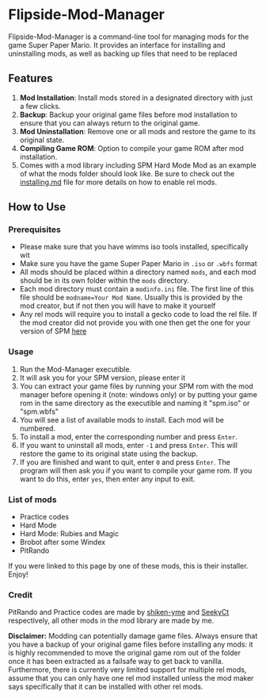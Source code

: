 # Flipside-Mod-Manager

Flipside-Mod-Manager is a command-line tool for managing mods for the game Super Paper Mario. It provides an interface for installing and uninstalling mods, as well as backing up files that need to be replaced

## Features

1. **Mod Installation**: Install mods stored in a designated directory with just a few clicks.
2. **Backup**: Backup your original game files before mod installation to ensure that you can always return to the original game.
3. **Mod Uninstallation**: Remove one or all mods and restore the game to its original state.
4. **Compiling Game ROM**: Option to compile your game ROM after mod installation.
5. Comes with a mod library including SPM Hard Mode Mod as an example of what the mods folder should look like. Be sure to check out the [installing.md](https://github.com/L5050/SPM-Hard-Mode/blob/master/INSTALLING.md) file for more details on how to enable rel mods.

## How to Use

### Prerequisites
- Please make sure that you have wimms iso tools installed, specifically wit
- Make sure you have the game Super Paper Mario in `.iso` or `.wbfs` format
- All mods should be placed within a directory named `mods`, and each mod should be in its own folder within the `mods` directory.
- Each mod directory must contain a `modinfo.ini` file. The first line of this file should be `modname=Your Mod Name`. Usually this is provided by the mod creator, but if not then you will have to make it yourself
- Any rel mods will require you to install a gecko code to load the rel file. If the mod creator did not provide you with one then get the one for your version of SPM [here](https://github.com/SeekyCt/spm-rel-loader/tree/master/spm-rel-loader/loader)

### Usage

1. Run the Mod-Manager executible.
2. It will ask you for your SPM version, please enter it
3. You can extract your game files by running your SPM rom with the mod manager before opening it (note: windows only) or by putting your game rom in the same directory as the executible and naming it "spm.iso" or "spm.wbfs"
4. You will see a list of available mods to install. Each mod will be numbered.
5. To install a mod, enter the corresponding number and press `Enter`.
6. If you want to uninstall all mods, enter `-1` and press `Enter`. This will restore the game to its original state using the backup.
7. If you are finished and want to quit, enter `0` and press `Enter`. The program will then ask you if you want to compile your game rom. If you want to do this, enter `yes`, then enter any input to exit.

### List of mods
- Practice codes
- Hard Mode
- Hard Mode: Rubies and Magic
- Brobot after some Windex
- PitRando

If you were linked to this page by one of these mods, this is their installer. Enjoy!

### Credit
PitRando and Practice codes are made by [shiken-yme](https://github.com/shiken-yme) and [SeekyCt](https://github.com/SeekyCt) respectively, all other mods in the mod library are made by me.

**Disclaimer:** Modding can potentially damage game files. Always ensure that you have a backup of your original game files before installing any mods: it is highly recommended to move the original game rom out of the folder once it has been extracted as a failsafe way to get back to vanilla. Furthermore, there is currently very limited support for multiple rel mods, assume that you can only have one rel mod installed unless the mod maker says specifically that it can be installed with other rel mods.
